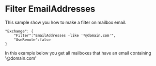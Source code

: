 # Filter EmailAddresses

This sample show you how to make a filter on mailbox email.

```
"Exchange": {
    "Filter":"EmailAddresses -like '*@domain.com'",
    "UseRemote":false
}
```
In this example below you get all mailboxes that have an email containing '@domain.com'